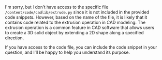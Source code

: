 I'm sorry, but I don't have access to the specific file `/content/code/cadlib/extrude.py` since it is not included in the provided code snippets. However, based on the name of the file, it is likely that it contains code related to the extrusion operation in CAD modeling. The extrusion operation is a common feature in CAD software that allows users to create a 3D solid object by extending a 2D shape along a specified direction.

If you have access to the code file, you can include the code snippet in your question, and I'll be happy to help you understand its purpose.